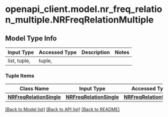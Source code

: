 # openapi_client.model.nr_freq_relation_multiple.NRFreqRelationMultiple

## Model Type Info
Input Type | Accessed Type | Description | Notes
------------ | ------------- | ------------- | -------------
list, tuple,  | tuple,  |  | 

### Tuple Items
Class Name | Input Type | Accessed Type | Description | Notes
------------- | ------------- | ------------- | ------------- | -------------
[**NRFreqRelationSingle**](NRFreqRelationSingle.md) | [**NRFreqRelationSingle**](NRFreqRelationSingle.md) | [**NRFreqRelationSingle**](NRFreqRelationSingle.md) |  | 

[[Back to Model list]](../../README.md#documentation-for-models) [[Back to API list]](../../README.md#documentation-for-api-endpoints) [[Back to README]](../../README.md)

